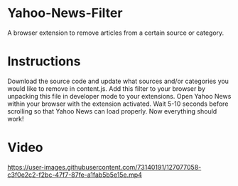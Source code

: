 # Yahoo-News-Filter
A browser extension to remove articles from a certain source or category.

# Instructions
Download the source code and update what sources and/or categories you would like to remove in content.js. Add this filter to your browser by unpacking this file in developer mode to your extensions. Open Yahoo News within your browser with the extension activated. Wait 5-10 seconds before scrolling so that Yahoo News can load properly. Now everything should work!

# Video
https://user-images.githubusercontent.com/73140191/127077058-c3f0e2c2-f2bc-47f7-87fe-a1fab5b5e15e.mp4
